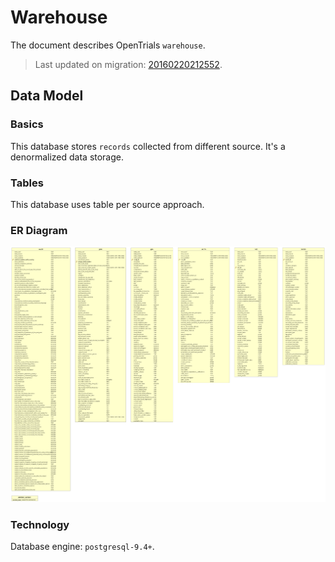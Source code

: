# Warehouse

The document describes OpenTrials `warehouse`.

> Last updated on migration: [20160220212552](https://github.com/opentrials/collectors/blob/master/migrations/versions/20160220212552_nct_fix_boolean_columns.py).

## Data Model

### Basics

This database stores `records` collected from different source.
It's a denormalized data storage.

### Tables

This database uses table per source approach.

### ER Diagram

![diagram](../files/warehouse.png)

### Technology

Database engine: `postgresql-9.4+`.
